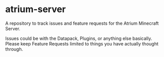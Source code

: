 # atrium-server
A repository to track issues and feature requests for the Atrium Minecraft Server.

Issues could be with the Datapack, Plugins, or anything else basically.
Please keep Feature Requests limited to things you have actually thought through.
